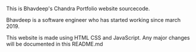 This is Bhavdeep's Chandra Portfolio website sourcecode.

Bhavdeep is a software engineer who has started working since march 2019. 

This website is made using HTML CSS and JavaScript. Any major changes will be documented in this README.md
